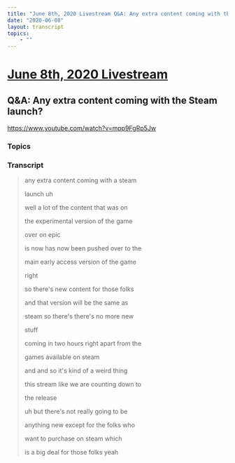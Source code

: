 ```yaml
---
title: "June 8th, 2020 Livestream Q&A: Any extra content coming with the Steam launch?"
date: "2020-06-08"
layout: transcript
topics:
    - ""
---
```

# [June 8th, 2020 Livestream](../2020-06-08.md)
## Q&A: Any extra content coming with the Steam launch?
https://www.youtube.com/watch?v=mpp9FgRp5Jw

### Topics


### Transcript

> any extra content coming with a steam
> 
> launch uh
> 
> well a lot of the content that was on
> 
> the experimental version of the game
> 
> over on epic
> 
> is now has now been pushed over to the
> 
> main early access version of the game
> 
> right
> 
> so there's new content for those folks
> 
> and that version will be the same as
> 
> steam so there's there's no more new
> 
> stuff
> 
> coming in two hours right apart from the
> 
> games available on steam
> 
> and and so it's kind of a weird thing
> 
> this stream like we are counting down to
> 
> the release
> 
> uh but there's not really going to be
> 
> anything new except for the folks who
> 
> want to purchase on steam which
> 
> is a big deal for those folks yeah
> 
